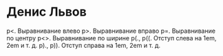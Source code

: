 # Денис Львов

p<.	Выравнивание влево
p>.	Выравнивание вправо
p=.	Выравнивание по центру
p<>.	Выравнивание по ширине
p(., p((.	Отступ слева на 1em, 2em и т. д.
p)., p)).	Отступ справа на 1em, 2em и т. д.
